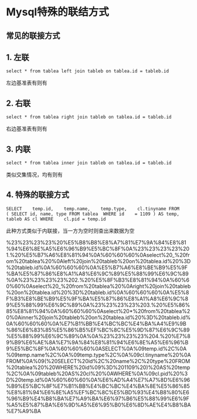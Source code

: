 # Mysql特殊的联结方式

## 常见的联接方式

## 1. 左联

```text
select * from tablea left join tableb on tablea.id = tableb.id
```

左边基准表有则有

## 2. 右联

```text
select * from tablea right join tableb on tablea.id = tableb.id
```

右边基准表有则有

## 3. 内联

```text
select * from tablea inner join tableb on tablea.id = tableb.id
```

类似交集情况，均有则有

## 4. 特殊的联接方式

```text
SELECT    temp.id,    temp.name,    temp.type,    cl.tinyname FROM    ( SELECT id, name, type FROM tablea  WHERE id    = 1109 ) AS temp,    tableb AS cl WHERE    cl.pid = temp.id
```

此种方式类似于内联接，当一方为空时则查出来数据为空

%23%23%23%23%20%E5%B8%B8%E8%A7%81%E7%9A%84%E8%81%94%E6%8E%A5%E6%96%B9%E5%BC%8F%0A%23%23%23%23%201.%20%E5%B7%A6%E8%81%94%0A%60%60%60%0Aselect%20_%20from%20tablea%20%0Aleft%20join%20tableb%20on%20tablea.id%20%3D%20tableb.id%0A%60%60%60%0A%E5%B7%A6%E8%BE%B9%E5%9F%BA%E5%87%86%E8%A1%A8%E6%9C%89%E5%88%99%E6%9C%89%0A%23%23%23%23%202.%20%E5%8F%B3%E8%81%94%0A%60%60%60%0Aselect%20_%20from%20tablea%20%0Aright%20join%20tableb%20on%20tablea.id%20%3D%20tableb.id%0A%60%60%60%0A%E5%8F%B3%E8%BE%B9%E5%9F%BA%E5%87%86%E8%A1%A8%E6%9C%89%E5%88%99%E6%9C%89%0A%23%23%23%23%203.%20%E5%86%85%E8%81%94%0A%60%60%60%0Aselect%20\*%20from%20tablea%20%0Ainner%20join%20tableb%20on%20tablea.id%20%3D%20tableb.id%0A%60%60%60%0A%E7%B1%BB%E4%BC%BC%E4%BA%A4%E9%9B%86%E6%83%85%E5%86%B5%EF%BC%8C%E5%9D%87%E6%9C%89%E5%88%99%E6%9C%89%0A%0A%23%23%23%23%204.%20%E7%89%B9%E6%AE%8A%E7%9A%84%E8%81%94%E6%8E%A5%E6%96%B9%E5%BC%8F%0A%60%60%60%0ASELECT%0A%09temp.id%2C%0A%09temp.name%2C%0A%09temp.type%2C%0A%09cl.tinyname%20%0AFROM%0A%09\(%20SELECT%20id%2C%20name%2C%20type%20FROM%20tablea%20%20WHERE%20id%09%3D%201109%20\)%20AS%20temp%2C%0A%09tableb%20AS%20cl%20%0AWHERE%0A%09cl.pid%20%3D%20temp.id%0A%60%60%60%0A%E6%AD%A4%E7%A7%8D%E6%96%B9%E5%BC%8F%E7%B1%BB%E4%BC%BC%E4%BA%8E%E5%86%85%E8%81%94%E6%8E%A5%EF%BC%8C%E5%BD%93%E4%B8%80%E6%96%B9%E4%B8%BA%E7%A9%BA%E6%97%B6%E5%88%99%E6%9F%A5%E5%87%BA%E6%9D%A5%E6%95%B0%E6%8D%AE%E4%B8%BA%E7%A9%BA

